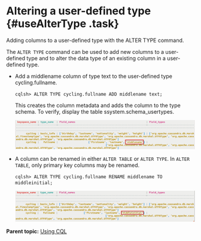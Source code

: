 # Altering a user-defined type {#useAlterType .task}

Adding columns to a user-defined type with the ALTER TYPE command.

The `ALTER TYPE` command can be used to add new columns to a user-defined type and to alter the data type of an existing column in a user-defined type.

-   Add a middlename column of type text to the user-defined type cycling.fullname.

    ```
    cqlsh> ALTER TYPE cycling.fullname ADD middlename text;
    ```

    This creates the column metadata and adds the column to the type schema. To verify, display the table ssystem.schema\_usertypes.

    ![](../images/screenshots/useAlterType1.png)

-   A column can be renamed in either `ALTER TABLE` or `ALTER TYPE`. In `ALTER TABLE`, only primary key columns may be renamed.

    ```
    cqlsh> ALTER TYPE cycling.fullname RENAME middlename TO middleinitial;
    ```

    ![](../images/screenshots/useAlterType2.png)


**Parent topic:** [Using CQL](../../cql/cql_using/useAboutCQL.md)

